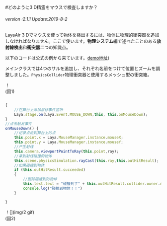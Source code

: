 #どのように3 D精霊をマウスで検査しますか？

###### *version :2.1.1   Update:2019-8-2*

LayaAir 3 Dでマウスを使って物体を検出するには、物体に物理的衝突器を追加しなければなりません。ここで使います。**物理システム**編で述べたことのある**放射線検出**和**衝突器**二つの知識点。

以下のコードは公式の例から来ています。[demo地址](https://layaair2.ldc2.layabox.com/demo2/?language=ch&category=3d&group=MouseInteraction&name=MouseInteraction))

メインクラスでは4つのサルを追加し、それぞれ名前をつけて位置とズームを調整しました。`PhysicsCollider`物理衝突器と使用するメッシュ型の衝突箱。

！[](img/1.png)<br/>(図1)


```typescript

{
    //在舞台上添加鼠标事件监听
    Laya.stage.on(Laya.Event.MOUSE_DOWN,this, this.onMouseDown);
}
//点击触发事件
onMouseDown() {
    //记录点击到舞台上的点
    this.point.x = Laya.MouseManager.instance.mouseX;
   	this.point.y = Laya.MouseManager.instance.mouseY;
    //产生射线
    this.camera.viewportPointToRay(this.point,ray);
    //拿到射线碰撞的物体
    this.scene.physicsSimulation.rayCast(this.ray,this.outHitResult);
    //如果碰撞到物体
    if (this.outHitResult.succeeded)
    {
        //删除碰撞到的物体
        this.text.text = "碰撞到了" + this.outHitResult.collider.owner.name ;
        console.log("碰撞到物体！！")
    }

}
```


！[](img/2 gif)<br/>(図2)

